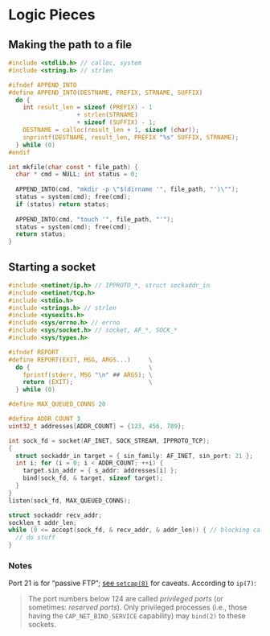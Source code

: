 # Logic Pieces

## Making the path to a file

```c
#include <stdlib.h> // calloc, system
#include <string.h> // strlen

#ifndef APPEND_INTO
#define APPEND_INTO(DESTNAME, PREFIX, STRNAME, SUFFIX)                  \
  do {                                                                  \
    int result_len = sizeof (PREFIX) - 1                                \
                   + strlen(STRNAME)                                    \
                   + sizeof (SUFFIX) - 1;                               \
    DESTNAME = calloc(result_len + 1, sizeof (char));                   \
    snprintf(DESTNAME, result_len, PREFIX "%s" SUFFIX, STRNAME);        \
  } while (0)
#endif

int mkfile(char const * file_path) {
  char * cmd = NULL; int status = 0;
  
  APPEND_INTO(cmd, "mkdir -p \"$(dirname '", file_path, "')\"");
  status = system(cmd); free(cmd);
  if (status) return status;
  
  APPEND_INTO(cmd, "touch '", file_path, "'");
  status = system(cmd); free(cmd);
  return status;
}
```

## Starting a socket

```c
#include <netinet/ip.h> // IPPROTO_*, struct sockaddr_in
#include <netinet/tcp.h>
#include <stdio.h>
#include <strings.h> // strlen
#include <sysexits.h>
#include <sys/errno.h> // errno
#include <sys/socket.h> // socket, AF_*, SOCK_*
#include <sys/types.h>

#ifndef REPORT
#define REPORT(EXIT, MSG, ARGS...)     \
  do {                                 \
    fprintf(stderr, MSG "\n" ## ARGS); \
    return (EXIT);                     \
  } while (0)

#define MAX_QUEUED_CONNS 20

#define ADDR_COUNT 3
uint32_t addresses[ADDR_COUNT] = {123, 456, 789};

int sock_fd = socket(AF_INET, SOCK_STREAM, IPPROTO_TCP);
{ 
  struct sockaddr_in target = { sin_family: AF_INET, sin_port: 21 };
  int i; for (i = 0; i < ADDR_COUNT; ++i) {
    target.sin_addr = { s_addr: addresses[i] };
    bind(sock_fd, & target, sizeof target);
  }
}
listen(sock_fd, MAX_QUEUED_CONNS);

struct sockaddr recv_addr;
socklen_t addr_len;
while (0 <= accept(sock_fd, & recv_addr, & addr_len)) { // blocking call
  // do stuff
}
```

### Notes

Port 21 is for “passive FTP”; [see `setcap(8)`](https://stackoverflow.com/a/414258/8617859) for caveats. According to `ip(7)`:

> The port numbers below 124 are called *privileged ports* (or sometimes: *reserved ports*). Only privileged processes (i.e., those having the `CAP_NET_BIND_SERVICE` capability) may `bind(2)` to these sockets.